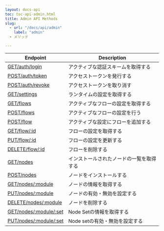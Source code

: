 ```yaml
---
layout: docs-api
toc: toc-api-admin.html
title: Admin API Methods
slug:
  - url: "/docs/api/admin"
    label: "admin"
  - メソッド

---
```


 Endpoint                                                   | Description
------------------------------------------------------------|-------------------------
[<span class="method">GET</span>/auth/login](get/auth/login)               | アクティブな認証スキームを取得する
[<span class="method">POST</span>/auth/token](post/auth/token)             | アクセストークンを発行する
[<span class="method">POST</span>/auth/revoke](post/auth/revoke)           | アクセストークンを取り消す
[<span class="method">GET</span>/settings](get/settings)                   | ランタイムの設定を取得する
[<span class="method">GET</span>/flows](get/flows)                         | アクティブなフローの設定を取得する
[<span class="method">POST</span>/flows](post/flows)                       | アクティブなフローの設定を行う
[<span class="method">POST</span>/flow](post/flow)                         | アクティブな設定にフローを追加する
[<span class="method">GET</span>/flow/:id](get/flow)                       | フローの設定を取得する
[<span class="method">PUT</span>/flow/:id](put/flow)                       | フローの設定を更新する
[<span class="method">DELETE</span>/flow/:id](delete/flow)                 | フローを削除する
[<span class="method">GET</span>/nodes](get/nodes)                         | インストールされたノードの一覧を取得する
[<span class="method">POST</span>/nodes](post/nodes)                       | ノードをインストールする
[<span class="method">GET</span>/nodes/:module](get/nodes/module)          | ノードの情報を取得する
[<span class="method">PUT</span>/nodes/:module](put/nodes/module)          | ノードの有効・無効を設定する
[<span class="method">DELETE</span>/nodes/:module](delete/nodes/module)    | ノードを削除する
[<span class="method">GET</span>/nodes/:module/:set](get/nodes/module/set) | Node Setの情報を取得する
[<span class="method">PUT</span>/nodes/:module/:set](put/nodes/module/set) | Node setの有効・無効を設定する